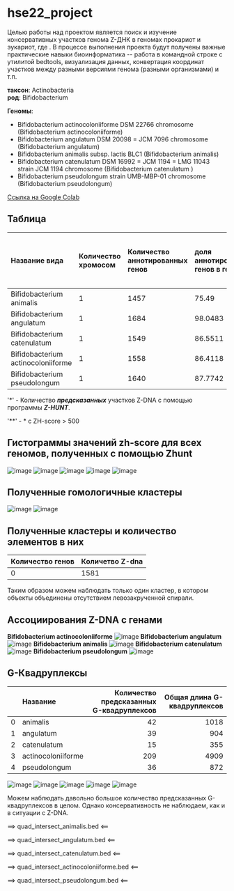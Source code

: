 # hse22_project
Целью работы над проектом является поиск и изучение консервативных участков генома Z-ДНК в геномах прокариот и эукариот, где . В процессе выполнения проекта будут получены важные практические навыки биоинформатика -- работа в командной строке с утилитой bedtools, визуализация данных, конвертация координат участков между разными версиями генома (разными организмами) и т.п.

**таксон**: Actinobacteria  
**род**: Bifidobacterium 

**Геномы**: 
- Bifidobacterium actinocoloniiforme DSM 22766 chromosome  (Bifidobacterium actinocoloniiforme)
- Bifidobacterium angulatum DSM 20098 = JCM 7096 chromosome (Bifidobacterium angulatum)
- Bifidobacterium animalis subsp. lactis BLC1 (Bifidobacterium animalis)
- Bifidobacterium catenulatum DSM 16992 = JCM 1194 = LMG 11043 strain JCM 1194 chromosome (Bifidobacterium catenulatum )
- Bifidobacterium pseudolongum strain UMB-MBP-01 chromosome (Bifidobacterium pseudolongum)

[Ссылка на Google Colab](https://colab.research.google.com/drive/1nPwuXqnlYLaghuUytmimn0YXrnsKLu0f?usp=sharing)

## Таблица

|Название вида                        |Количество хромосом| Количество аннотированных генов | доля аннотированных генов в геноме |Длина генома (bp)  | Кол-во участков Z-DNA* |Кол-во участков Z-DNA** |Общая длина участков с zh_score > 500|
|:------------------------------------|:------------------|:--------------------------------|:-----------------------------|:-------------------|:------------------------|:--------------------------|:----------------|
|Bifidobacterium animalis             | 1                 | 1457                            | 75.49                        |1938583             |1938583                  |27687                      |153744|
|Bifidobacterium angulatum            | 1                 | 1684                            | 98.0483                      |2021974             |2021974                  |19073                      |172160|
|Bifidobacterium catenulatum          | 1                 | 1549                            | 86.5511                      |2079525             |2079525                  |17128                      |279588|
|Bifidobacterium actinocoloniiforme   | 1                 | 1558                            | 86.4118                      |1830060             |1830060                  |15248                      |194776|
|Bifidobacterium pseudolongum         | 1                 | 1640                            | 87.7742                      |2008102             |2008102                  |53153                      |536610|

 '*' - Количество ***предсказанных*** участков Z-DNA с помощью программы ***Z-HUNT***.

 '**' - * с ZH-score > 500
 
 ## Гистограммы значений zh-score для всех геномов, полученных с помощью Zhunt
![image](https://user-images.githubusercontent.com/60792064/173845842-d039b442-68a6-4071-9df3-e0361d31087a.png)
![image](https://user-images.githubusercontent.com/60792064/173845883-5856714e-6025-4c66-8359-395d8ebcfd7a.png)
![image](https://user-images.githubusercontent.com/60792064/173845901-37dfa1f0-c5a9-4115-a205-b12712d20196.png)
![image](https://user-images.githubusercontent.com/60792064/173845922-a0da3520-8b18-48da-9b58-c8906d56d49d.png)
![image](https://user-images.githubusercontent.com/60792064/173845950-c06bd01f-45f8-48e2-a60f-f73cda3f128d.png)

## Полученные гомологичные кластеры
![image](https://user-images.githubusercontent.com/60792064/173872594-ac425bb2-baaa-4649-ab19-726314ae1d61.png)
![image](https://user-images.githubusercontent.com/60792064/173872616-7fe237fa-e1b0-44fd-bf17-a09d5975137a.png)

## Полученные кластеры и количество элементов в них
|Количество генов|Количетво Z-dna|
|:---------------|:--------------|
|0               |    1581       |

Таким образом можем наблюдать только один кластер, в котором объекты объединены отсутствием левозакрученной спирали.

## Aссоциирования Z-DNA с генами
**Bifidobacterium actinocoloniiforme**
![image](https://user-images.githubusercontent.com/60792064/173954479-235d2940-d294-494b-a596-19429d038317.png)
**Bifidobacterium angulatum**
![image](https://user-images.githubusercontent.com/60792064/173954496-b9e244ca-0168-4aee-911d-3c9594e30865.png)
**Bifidobacterium animalis**
![image](https://user-images.githubusercontent.com/60792064/173954549-78aceddf-3ee5-4f18-9a6d-277ba9f2978e.png)
**Bifidobacterium catenulatum**
![image](https://user-images.githubusercontent.com/60792064/173954589-c85e0764-0958-4525-8f23-f82fb91c5a72.png)
**Bifidobacterium pseudolongum**
![image](https://user-images.githubusercontent.com/60792064/173954605-e405cc4c-103d-44cf-9c52-9811f20a24b2.png)

## G-Квадруплексы
|    | Название           |   Количество предсказанных G-квадруплексов |   Общая длина G-квадруплексов |
|---:|:-------------------|-------------------------------------------:|------------------------------:|
|  0 | animalis           |                                         42 |                          1018 |
|  1 | angulatum          |                                         39 |                           904 |
|  2 | catenulatum        |                                         15 |                           355 |
|  3 | actinocoloniiforme |                                        209 |                          4909 |
|  4 | pseudolongum       |                                         36 |                           872 |

![image](https://user-images.githubusercontent.com/60792064/173955042-ad2842ab-2d7f-4669-a9af-d4f9fa4800c9.png)
![image](https://user-images.githubusercontent.com/60792064/173955056-cd89a399-21eb-4c7a-a87c-9d766fa734ca.png)
![image](https://user-images.githubusercontent.com/60792064/173955075-8bffa6a5-ac70-4894-8ff7-d01ad32e30f3.png)
![image](https://user-images.githubusercontent.com/60792064/173955086-04b0d746-b64e-49ce-bba1-34e11938ae5c.png)
![image](https://user-images.githubusercontent.com/60792064/173955094-4c179720-15d5-4c93-8021-5b15cc82ef4c.png)

Можем наблюдать давольно большое количество предсказанных G-квадруплексов в целом. Однако консервативность не наблюдаем, как и в ситуации с Z-DNA. 

==> quad_intersect_animalis.bed <==

==> quad_intersect_angulatum.bed <==

==> quad_intersect_catenulatum.bed <==

==> quad_intersect_actinocoloniiforme.bed <==

==> quad_intersect_pseudolongum.bed <==
